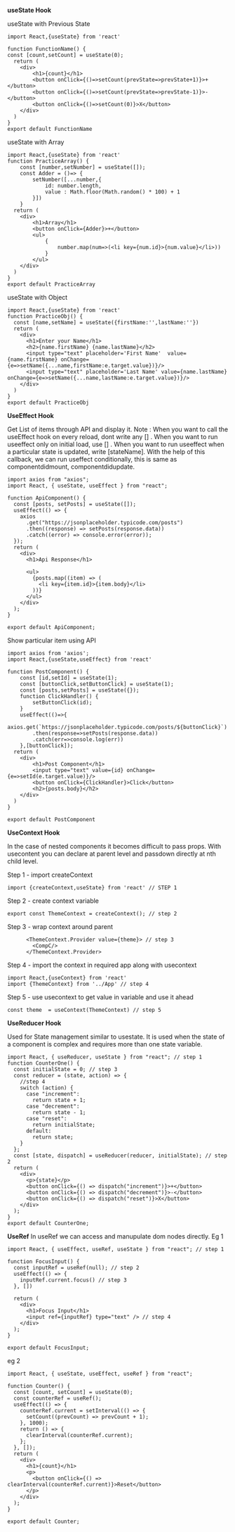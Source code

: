 **useState Hook**

useState with Previous State
```
import React,{useState} from 'react'

function FunctionName() {
const [count,setCount] = useState(0);
  return (
    <div>
        <h1>{count}</h1>
        <button onClick={()=>setCount(prevState=>prevState+1)}>+</button>
        <button onClick={()=>setCount(prevState=>prevState-1)}>-</button>
        <button onClick={()=>setCount(0)}>X</button>
    </div>
  )
}
export default FunctionName
```
useState with Array
```
import React,{useState} from 'react'
function PracticeArray() {
    const [number,setNumber] = useState([]);
    const Adder = ()=> {
        setNumber([...number,{
            id: number.length,
            value : Math.floor(Math.random() * 100) + 1
        }])
    }
  return (
    <div>
        <h1>Array</h1>
        <button onClick={Adder}>+</button>
        <ul>
            {
                number.map(num=>(<li key={num.id}>{num.value}</li>))
            }
        </ul>
    </div>
  )
}
export default PracticeArray
```
useState with Object 
```
import React,{useState} from 'react'
function PracticeObj() {
  const [name,setName] = useState({firstName:'',lastName:''})
  return (
    <div>
      <h1>Enter your Name</h1>
      <h2>{name.firstName} {name.lastName}</h2>
      <input type="text" placeholder='First Name'  value={name.firstName} onChange={e=>setName({...name,firstName:e.target.value})}/>
      <input type="text" placeholder='Last Name' value={name.lastName} onChange={e=>setName({...name,lastName:e.target.value})}/>
    </div>
  )
}
export default PracticeObj
```
**UseEffect Hook**

Get List of items through API and display it.
Note : When you want to call the useEffect hook on every reload, dont write any [] . 
When you want to run useeffect only on initial load, use [] .
When you want to run useeffect when a particular state is updated, write [stateName]. 
With the help of this callback, we can run useffect conditionally, this is same as componentdidmount, componentdidupdate. 
```
import axios from "axios";
import React, { useState, useEffect } from "react";

function ApiComponent() {
  const [posts, setPosts] = useState([]);
  useEffect(() => {
    axios
      .get("https://jsonplaceholder.typicode.com/posts")
      .then((response) => setPosts(response.data))
      .catch((error) => console.error(error));
  });
  return (
    <div>
      <h1>Api Response</h1>

      <ul>
        {posts.map((item) => (
          <li key={item.id}>{item.body}</li>
        ))}
      </ul>
    </div>
  );
}

export default ApiComponent;
```
Show particular item using API
```
import axios from 'axios';
import React,{useState,useEffect} from 'react'

function PostComponent() {
    const [id,setId] = useState(1);
    const [buttonClick,setButtonClick] = useState(1);
    const [posts,setPosts] = useState({});
    function ClickHandler() {
        setButtonClick(id);
    }
    useEffect(()=>{
        axios.get(`https://jsonplaceholder.typicode.com/posts/${buttonClick}`)
        .then(response=>setPosts(response.data))
        .catch(err=>console.log(err))
    },[buttonClick]);
  return (
    <div>
        <h1>Post Component</h1>
        <input type="text" value={id} onChange={e=>setId(e.target.value)}/>
        <button onClick={ClickHandler}>Click</button>
        <h2>{posts.body}</h2>
    </div>
  )
}

export default PostComponent
```
**UseContext Hook**

In the case of nested components it becomes difficult to pass props. With usecontent you can declare at parent level and passdown directly at nth child level.

Step 1 - import createContext
```
import {createContext,useState} from 'react' // STEP 1
```
Step 2 - create context variable
```
export const ThemeContext = createContext(); // step 2
```
Step 3 - wrap context around parent
```
      <ThemeContext.Provider value={theme}> // step 3
        <CompC/>
      </ThemeContext.Provider>
```
Step 4 - import the context in required app along with usecontext
```
import React,{useContext} from 'react'
import {ThemeContext} from '../App' // step 4
```
Step 5 - use usecontext to get value in variable and use it ahead
```
const theme  = useContext(ThemeContext) // step 5
```
**UseReducer Hook**

Used for State management similar to usestate.  It is used when the state of a component is complex and requires more than one state variable.

```
import React, { useReducer, useState } from "react"; // step 1
function CounterOne() {
  const initialState = 0; // step 3
  const reducer = (state, action) => {
    //step 4
    switch (action) {
      case "increment":
        return state + 1;
      case "decrement":
        return state - 1;
      case "reset":
        return initialState;
      default:
        return state;
    }
  };
  const [state, dispatch] = useReducer(reducer, initialState); // step 2
  return (
    <div>
      <p>{state}</p>
      <button onClick={() => dispatch("increment")}>+</button>
      <button onClick={() => dispatch("decrement")}>-</button>
      <button onClick={() => dispatch("reset")}>X</button>
    </div>
  );
}
export default CounterOne;
```
**UseRef**
In useRef we can access and manupulate dom nodes directly.
Eg 1
```
import React, { useEffect, useRef, useState } from "react"; // step 1

function FocusInput() {
  const inputRef = useRef(null); // step 2
  useEffect(() => {
    inputRef.current.focus() // step 3
  }, [])
  
  return (
    <div>
      <h1>Focus Input</h1>
      <input ref={inputRef} type="text" /> // step 4
    </div>
  );
}

export default FocusInput;
```
eg 2
```
import React, { useState, useEffect, useRef } from "react";

function Counter() {
  const [count, setCount] = useState(0);
  const counterRef = useRef();
  useEffect(() => {
    counterRef.current = setInterval(() => {
      setCount((prevCount) => prevCount + 1);
    }, 1000);
    return () => {
      clearInterval(counterRef.current);
    };
  }, []);
  return (
    <div>
      <h1>{count}</h1>
      <p>
        <button onClick={() => clearInterval(counterRef.current)}>Reset</button>
      </p>
    </div>
  );
}

export default Counter;

```
